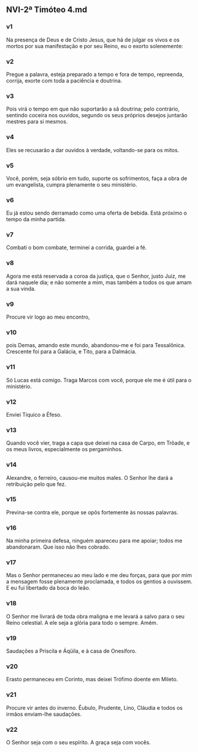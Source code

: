 ## NVI-2ª Timóteo 4.md
### v1
 Na presença de Deus e de Cristo Jesus, que há de julgar os vivos e os mortos por sua manifestação e por seu Reino, eu o exorto solenemente:
### v2
 Pregue a palavra, esteja preparado a tempo e fora de tempo, repreenda, corrija, exorte com toda a paciência e doutrina.
### v3
 Pois virá o tempo em que não suportarão a sã doutrina; pelo contrário, sentindo coceira nos ouvidos, segundo os seus próprios desejos juntarão mestres para si mesmos.
### v4
 Eles se recusarão a dar ouvidos à verdade, voltando-se para os mitos.
### v5
 Você, porém, seja sóbrio em tudo, suporte os sofrimentos, faça a obra de um evangelista, cumpra plenamente o seu ministério.
### v6
 Eu já estou sendo derramado como uma oferta de bebida. Está próximo o tempo da minha partida.
### v7
 Combati o bom combate, terminei a corrida, guardei a fé.
### v8
 Agora me está reservada a coroa da justiça, que o Senhor, justo Juiz, me dará naquele dia; e não somente a mim, mas também a todos os que amam a sua vinda.
### v9
 Procure vir logo ao meu encontro,
### v10
 pois Demas, amando este mundo, abandonou-me e foi para Tessalônica. Crescente foi para a Galácia, e Tito, para a Dalmácia.
### v11
 Só Lucas está comigo. Traga Marcos com você, porque ele me é útil para o ministério.
### v12
 Enviei Tíquico a Éfeso.
### v13
 Quando você vier, traga a capa que deixei na casa de Carpo, em Trôade, e os meus livros, especialmente os pergaminhos.
### v14
 Alexandre, o ferreiro, causou-me muitos males. O Senhor lhe dará a retribuição pelo que fez.
### v15
 Previna-se contra ele, porque se opôs fortemente às nossas palavras.
### v16
 Na minha primeira defesa, ninguém apareceu para me apoiar; todos me abandonaram. Que isso não lhes cobrado.
### v17
 Mas o Senhor permaneceu ao meu lado e me deu forças, para que por mim a mensagem fosse plenamente proclamada, e todos os gentios a ouvissem. E eu fui libertado da boca do leão.
### v18
 O Senhor me livrará de toda obra maligna e me levará a salvo para o seu Reino celestial. A ele seja a glória para todo o sempre. Amém.
### v19
 Saudações a Priscila e Áqüila, e à casa de Onesíforo.
### v20
 Erasto permaneceu em Corinto, mas deixei Trófimo doente em Mileto.
### v21
 Procure vir antes do inverno. Êubulo, Prudente, Lino, Cláudia e todos os irmãos enviam-lhe saudações.
### v22
 O Senhor seja com o seu espírito. A graça seja com vocês.
